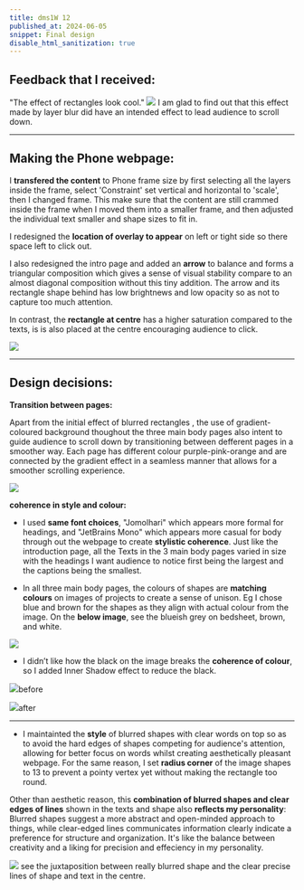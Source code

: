 ```yaml
---
title: dms1W 12
published_at: 2024-06-05
snippet: Final design
disable_html_sanitization: true
---
```


## Feedback that I received:

"The effect of rectangles look cool."
![ ](a4/e.png)
I am glad to find out that this effect made by layer blur did have an intended effect to lead audience to scroll down.

---

## Making the Phone webpage:

I **transfered the content** to Phone frame size by first selecting all the layers inside the frame, select 'Constraint' set vertical and horizontal to 'scale', then I changed frame. This make sure that the content are still crammed inside the frame when I moved them into a smaller frame, and then adjusted the individual text smaller and shape sizes to fit in.

I redesigned the **location of overlay to appear** on left or tight side so there space left to click out.

I also redesigned the intro page and added an **arrow** to balance and forms a triangular composition which gives a sense of visual stability compare to an almost diagonal composition without this tiny addition. The arrow and its rectangle shape behind has low brightnews and low opacity so as not to capture too much attention.

In contrast, the **rectangle at centre** has a higher saturation compared to the texts, is is also placed at the centre encouraging audience to click.

![ ](a4/tr.png)

---

## Design decisions:

**Transition between pages:**

Apart from the initial effect of blurred rectangles , the use of gradient-coloured background thoughout the three main body pages also intent to guide audience to scroll down by transitioning between defferent pages in a smoother way. Each page has different colour purple-pink-orange and are connected by the gradient effect in a seamless manner that allows for a smoother scrolling experience.

![ ](a4/fin.png)

**coherence in style and colour:**

- I used **same font choices**, "Jomolhari" which appears more formal for headings, and "JetBrains Mono" which appears more casual for body through out the webpage to create **stylistic coherence**. Just like the introduction page, all the Texts in the 3 main body pages varied in size with the headings I want audience to notice first being the largest and the captions being the smallest.

- In all three main body pages, the colours of shapes are **matching colours** on images of projects to create a sense of unison.
  Eg I chose blue and brown for the shapes as they align with actual colour from the image.
  On the **below image**, see the blueish grey on bedsheet, brown, and white.

![ ](a4/bl.png)

- I didn’t like how the black on the image breaks the **coherence of colour**, so I added Inner Shadow effect to reduce the black.

![ ](a4/bf.png)before

![ ](a4/af.png)after

---

- I maintainted the **style** of blurred shapes with clear words on top so as to avoid the hard edges of shapes competing for audience's attention, allowing for better focus on words whilst creating aesthetically pleasant webpage.
  For the same reason, I set **radius corner** of the image shapes to 13 to prevent a pointy vertex yet without making the rectangle too round.

Other than aesthetic reason, this **combination of blurred shapes and clear edges of lines** shown in the texts and shape also **reflects my personality**: Blurred shapes suggest a more abstract and open-minded approach to things, while clear-edged lines communicates information clearly indicate a preference for structure and organization. It's like the balance between creativity and a liking for precision and effeciency in my personality.

![ ](a4/ju.png) see the juxtaposition between really blurred shape and the clear precise lines of shape and text in the centre.
